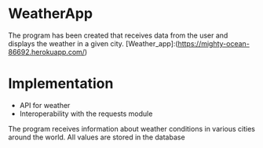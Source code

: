 # WeatherApp
The program has been created that receives data from the user and displays the weather in a given city.
[Weather_app]:(https://mighty-ocean-86692.herokuapp.com/)
# Implementation
* API for weather
* Interoperability with the requests module

The program receives information about weather conditions in various cities around the world. All values ​​are stored in the database
